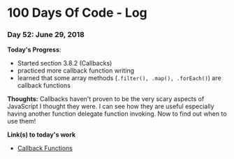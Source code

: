 # 100 Days Of Code - Log

### Day 52: June 29, 2018

**Today's Progress**: 
* Started section 3.8.2 (Callbacks)
* practiced more callback function writing
* learned that some array methods (`.filter(), .map(), .forEach()`) are callback functions


**Thoughts:** Callbacks haven't proven to be the very scary aspects of JavaScript I thought they were.  I can see how they are useful especially having another function delegate function invoking.  Now to find out when to use them!

**Link(s) to today's work**
* [Callback Functions](https://developer.mozilla.org/en-US/docs/Glossary/Callback_function)

